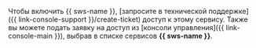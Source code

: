 Чтобы включить {{ sws-name }}, [запросите в технической поддержке]({{ link-console-support }}/create-ticket) доступ к этому сервису. Также вы можете подать заявку на доступ из [консоли управления]({{ link-console-main }}), выбрав в списке сервисов **{{ sws-name }}**.